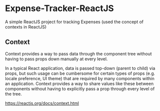 # Expense-Tracker-ReactJS
A simple ReactJS project for tracking Expenses (used the concept of contexts in ReactJS)

<h2>Context</h2>

<p>Context provides a way to pass data through the component tree without having to pass props down manually at every level.</p>

In a typical React application, data is passed top-down (parent to child) via props, but such usage can be cumbersome for certain types of props (e.g. locale preference, UI theme) that are required by many components within an application. Context provides a way to share values like these between components without having to explicitly pass a prop through every level of the tree.

https://reactjs.org/docs/context.html
